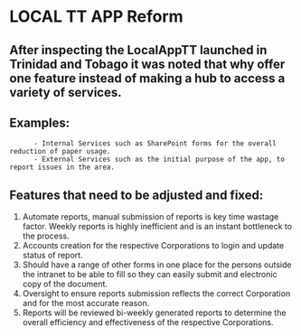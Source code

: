 # LOCAL TT APP Reform

## After inspecting the LocalAppTT launched in Trinidad and Tobago it was noted that why offer one feature instead of making a hub to access a variety of services.

## Examples:

          - Internal Services such as SharePoint forms for the overall reduction of paper usage.
          - External Services such as the initial purpose of the app, to report issues in the area.



## Features that need to be adjusted and fixed:
1. Automate reports, manual submission of reports is key time wastage factor. Weekly reports is highly inefficient and is an instant bottleneck to the process.
2. Accounts creation for the respective Corporations to login and update status of report.
3. Should have a range of other forms in one place for the persons outside the intranet to be able to fill so they can easily submit and electronic copy of the document.
4. Oversight to ensure reports submission reflects the correct Corporation and for the most accurate reason.
5. Reports will be reviewed bi-weekly generated reports to determine the overall efficiency and effectiveness of the respective Corporations.
